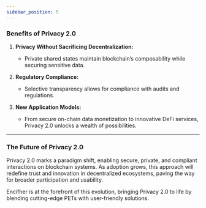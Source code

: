 ```yaml
---
sidebar_position: 5
---
```


### **Benefits of Privacy 2.0**

1. **Privacy Without Sacrificing Decentralization:**
   - Private shared states maintain blockchain’s composability while securing sensitive data.

2. **Regulatory Compliance:**
   - Selective transparency allows for compliance with audits and regulations.

3. **New Application Models:**
   - From secure on-chain data monetization to innovative DeFi services, Privacy 2.0 unlocks a wealth of possibilities.


---

### **The Future of Privacy 2.0**
Privacy 2.0 marks a paradigm shift, enabling secure, private, and compliant interactions on blockchain systems. As adoption grows, this approach will redefine trust and innovation in decentralized ecosystems, paving the way for broader participation and usability.

Encifher is at the forefront of this evolution, bringing Privacy 2.0 to life by blending cutting-edge PETs with user-friendly solutions.